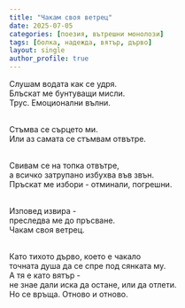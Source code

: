 ```yaml
---
title: "Чакам своя ветрец"
date: 2025-07-05
categories: [поезия, вътрешни монолози]
tags: [болка, надежда, вятър, дърво]
layout: single
author_profile: true
---
```

<div class="poem2">

Слушам водата как се удря. <br/>
Блъскат ме бунтуващи мисли. <br/>
Трус. Емоционални вълни. <br/>
 <br/>

Стъмва се сърцето ми. <br/>
Или аз самата се стъмвам отвътре. <br/>
 <br/>

Свивам се на топка отвътре, <br/>
а всичко затрупано избухва във звън. <br/>
Пръскат ме избори - отминали, погрешни. <br/>
 <br/>

Изповед извира - <br/>
преследва ме до пръсване. <br/>
Чакам своя ветрец. <br/>
 <br/>

Като тихото дърво, което е чакало <br/>
точната душа да се спре под сянката му. <br/>
А тя е като вятър - <br/>
не знае дали иска да остане, или да отлети. <br/>
Но се връща. Отново и отново. <br/>
</div>